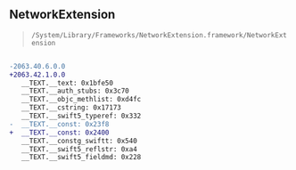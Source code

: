 ## NetworkExtension

> `/System/Library/Frameworks/NetworkExtension.framework/NetworkExtension`

```diff

-2063.40.6.0.0
+2063.42.1.0.0
   __TEXT.__text: 0x1bfe50
   __TEXT.__auth_stubs: 0x3c70
   __TEXT.__objc_methlist: 0xd4fc
   __TEXT.__cstring: 0x17173
   __TEXT.__swift5_typeref: 0x332
-  __TEXT.__const: 0x23f8
+  __TEXT.__const: 0x2400
   __TEXT.__constg_swiftt: 0x540
   __TEXT.__swift5_reflstr: 0xa4
   __TEXT.__swift5_fieldmd: 0x228

```
